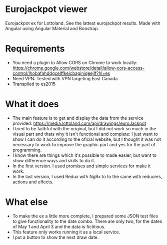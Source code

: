 # Eurojackpot viewer
Eurojackpot ex for Lottoland. See the lattest eurojackpot results. Made with Angular using Angular Material and Boostrap.

# Requirements
- You need a plugin to Allow CORS on Chrome to work locally: https://chrome.google.com/webstore/detail/allow-cors-access-control/lhobafahddgcelffkeicbaginigeejlf?hl=es
- Need VPN: Tested with VPN targeting East Canada
- Transpiled to es2015

# What it does
- The main feature is to get and display the data from the service provided: https://media.lottoland.com/api/drawings/euroJackpot 
- I tried to be faithful with the original, but I did not work so much in the visual part and thats why it isn't functional and complete: I just want to show I can do it according to the oficial website, but I thought it was not necessary to work to improve the graphic part and yes for the part of programming.
- I know there are things which it's possible to made easier, but want to show difference ways and skills to do it.
- In the first version. I used promises and simple services for make it work.
- In the last version, I used Redux with NgRx to to the same with reducers, actions and effects.

# What else
- To make the ex a little more complete, I prepared some JSON test files to give functionality to the date combo. There are only two, for the dates of May 1 and April 3 and the data is fictitious.
- This feature only works running it as a local service.
- I put a button to show the next draw date.
